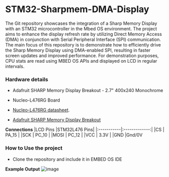 # STM32-Sharpmem-DMA-Display
The Git repository showcases the integration of a Sharp Memory Display with an STM32 microcontroller in the Mbed OS environment. 
The project aims to enhance the display refresh rate by utilizing Direct Memory Access (DMA) in conjunction with Serial Peripheral Interface (SPI) communication. The main focus of this repository is to demonstrate how to efficiently drive the Sharp Memory Display using DMA-enabled SPI, resulting in faster screen updates and improved performance. For demonstration purposes, CPU stats are read using MBED OS APIs and displayed on LCD in regular intervals.

### Hardware details

* Adafruit SHARP Memory Display Breakout - 2.7" 400x240 Monochrome
* Nucleo-L476RG Board

*  [Nucleo-L476RG datasheet](https://www.st.com/resource/en/user_manual/um1724-stm32-nucleo64-boards-mb1136-stmicroelectronics.pdf).
*  [Adafruit SHARP Memory Display Breakout](https://www.adafruit.com/product/4694)

**Connections**
|LCD Pins |STM32L476 Pins|
|:-----------|:-------------:|
|CS          | PA_15         |
|SCK         | PC_10         |
|MOSI        | PC_12         |
|VCC         | 3.3V          |
|GND         |Gnd/0V

### How to Use the project
* Clone the repository and include it in EMBED OS IDE

**Example Output**
![image](https://github.com/suffiyanshaikh/STM32-Sharpmem-DMA-Display/assets/42150715/375f89d1-ceac-4335-a51f-2430b8e84904)
